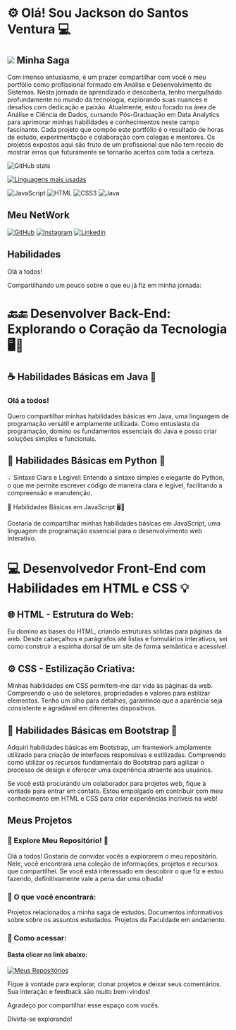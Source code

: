# ⚙️ **Olá! Sou Jackson do Santos Ventura** 💻

## ![](https://img.shields.io/badge/-050038?style=for-the-badge&logo=playstation&logoColor=white) Minha Saga

Com imenso entusiasmo, é um prazer compartilhar com você o meu portfólio como profissional formado em Análise e Desenvolvimento de Sistemas. Nesta jornada de aprendizado e descoberta, tenho mergulhado profundamente no mundo da tecnologia, explorando suas nuances e desafios com dedicação e paixão.
Atualmente, estou focado na área de Análise e Ciência de Dados, cursando Pós-Graduação em Data Analytics para aprimorar minhas habilidades e conhecimentos neste campo fascinante.
Cada projeto que compõe este portfólio é o resultado de horas de estudo, experimentação e colaboração com colegas e mentores. Os projetos expostos aqui são fruto de um profissional que não tem receio de mostrar erros que futuramente se tornarão acertos com toda a certeza.

![GitHub stats](https://github-readme-stats.vercel.app/api?username=JacksonvBarbosa&hide_title=true&show_icons=true&hide=stars&theme=highcontrast)

[![Linguagens mais usadas](https://github-readme-stats.vercel.app/api/top-langs/?username=JacksonvBarbosa&layout=donut-vertical)](https://github.com/anuraghazra/github-readme-stats)

![JavaScript](https://img.shields.io/badge/JavaScript-F7DF1E?style=for-the-badge&logo=javascript&logoColor=black)
![HTML](https://img.shields.io/badge/HTML5-E34F26?style=for-the-badge&logo=html5&logoColor=white)
![CSS3](https://img.shields.io/badge/CSS3-1572B6?style=for-the-badge&logo=css3&logoColor=white)
![Java](https://img.shields.io/badge/Java-ED8B00?style=for-the-badge&logo=openjdk&logoColor=white)

## **Meu NetWork**
[![GitHub](https://img.shields.io/badge/GitHub-000?style=for-the-badge&logo=github)](https://github.com/JacksonvBarbosa)
[![Instagram](https://img.shields.io/badge/Instagram-000?style=for-the-badge&logo=instagram)](https://www.instagram.com/jacomigo/)
[![Linkedin](https://img.shields.io/badge/Linkedin-000?style=for-the-badge&logo=linkedin)](https://www.linkedin.com/in/jackson-dos-santos-ventura-716290b4/)

## **Habilidades**

Olá a todos!

Compartilhando um pouco sobre o que eu já fiz em minha jornada:

# 🔙🔚 Desenvolver Back-End: Explorando o Coração da Tecnologia 🖥️🚀

## ☕ Habilidades Básicas em Java 🚀

### **Olá a todos!**

Quero compartilhar minhas habilidades básicas em Java, uma linguagem de programação versátil e amplamente utilizada. Como entusiasta da programação, domino os fundamentos essenciais do Java e posso criar soluções simples e funcionais.

## 🐍 Habilidades Básicas em Python 🚀

💡 Sintaxe Clara e Legível: Entendo a sintaxe simples e elegante do Python, o que me permite escrever código de maneira clara e legível, facilitando a compreensão e manutenção.

🌟 Habilidades Básicas em JavaScript 🖥️🚀

Gostaria de compartilhar minhas habilidades básicas em JavaScript, uma linguagem de programação essencial para o desenvolvimento web interativo.

# 💻 Desenvolvedor Front-End com Habilidades em HTML e CSS 💡

## 🌐 HTML - Estrutura do Web:

Eu domino as bases do HTML, criando estruturas sólidas para páginas da web. Desde cabeçalhos e parágrafos até listas e formulários interativos, sei como construir a espinha dorsal de um site de forma semântica e acessível.

## ⚙️ CSS - Estilização Criativa:

Minhas habilidades em CSS permitem-me dar vida às páginas da web. Compreendo o uso de seletores, propriedades e valores para estilizar elementos. Tenho um olho para detalhes, garantindo que a aparência seja consistente e agradável em diferentes dispositivos.

## 🌟 Habilidades Básicas em Bootstrap 🎨

Adquiri habilidades básicas em Bootstrap, um framework amplamente utilizado para criação de interfaces responsivas e estilizadas. Compreendo como utilizar os recursos fundamentais do Bootstrap para agilizar o processo de design e oferecer uma experiência atraente aos usuários.

Se você está procurando um colaborador para projetos web, fique à vontade para entrar em contato. Estou empolgado em contribuir com meu conhecimento em HTML e CSS para criar experiências incríveis na web!

## **Meus Projetos** 

### **👋 Explore Meu Repositório! 👀**

Olá a todos! Gostaria de convidar vocês a explorarem o meu repositório. Nele, você encontrará uma coleção de informações, projetos e recursos que compartilhei. Se você está interessado em descobrir o que fiz e estou fazendo, definitivamente vale a pena dar uma olhada!

### **📁 O que você encontrará:**

Projetos relacionados a minha saga de estudos.
Documentos informativos sobre sobre os assuntos estudados.
Projetos da Faculdade em andamento.

### **🔗 Como acessar:**

#### Basta clicar no link abaixo:

[![Meus Repositórios](https://img.shields.io/badge/Meus%20Repositórios-E94D5F?style=for-the-badge)](https://github.com/JacksonvBarbosa?tab=repositories)

Fique à vontade para explorar, clonar projetos e deixar seus comentários. Sua interação e feedback são muito bem-vindos!

Agradeço por compartilhar esse espaço com vocês.

Divirta-se explorando!
